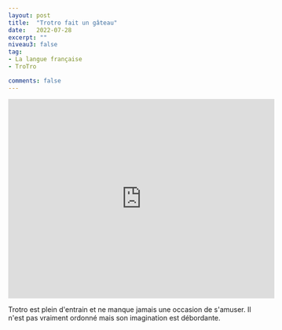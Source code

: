```yaml
---
layout: post
title:  "Trotro fait un gâteau"
date:   2022-07-28
excerpt: ""
niveau3: false
tag:
- La langue française
- TroTro

comments: false
---
```

<center>
<img style="display: none;" src="/assets/img/thumbnails/trotro-28.jpg" alt="" width="1" height="1">
<iframe width="542px" height="406px" src="https://www.youtube.com/embed/jZCi4iXm43E?rel=0&controls=1&showinfo=0&modestbranding=1&enablejsapi=1" allowfullscreen frameborder="0" ></iframe></center>

Trotro est plein d'entrain et ne manque jamais une occasion de s'amuser. Il n'est pas vraiment ordonné mais son imagination est débordante. 

